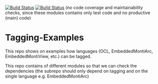<!-- (c) https://github.com/MontiCore/monticore -->
[![Build Status](https://travis-ci.org/EmbeddedMontiArc/Tagging-Examples.svg?branch=master)](https://travis-ci.org/EmbeddedMontiArc/Tagging-Examples)
[![Build Status](https://circleci.com/gh/EmbeddedMontiArc/Tagging-Examples/tree/master.svg?style=shield&circle-token=:circle-token)](https://circleci.com/gh/EmbeddedMontiArc/Tagging-Examples/tree/master)
(no code coverage and maintainability checks, since these modules contains only test code and no productive (main) code)

# Tagging-Examples
This repo shows on examples how languages (OCL, EmbeddedMontiArc, EmbeddedMontiView, etc.) can be tagged. 

This repo contains of different modules so that we can check the dependencies (the subrepo should only depend on tagging and on the single language e.g. EmbeddedMontiArc)
